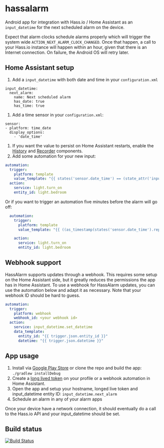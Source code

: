 # hassalarm
Android app for integration with Hass.io / Home Assistant as an `input_datetime` for the next scheduled alarm on the device.

Expect that alarm clocks schedule alarms properly which will trigger the system wide `ACTION_NEXT_ALARM_CLOCK_CHANGED`.
Once that happen, a call to your Hass.io instance will happen within an hour, given that there is an Internet connection. On failure, the Android OS will retry later.

## Home Assistant setup
1. Add a `input_datetime` with both date and time in your `configuration.xml`
  ```
  input_datetime:
    next_alarm:
      name: Next scheduled alarm
      has_date: true
      has_time: true
  ```
1. Add a time sensor in your `configuration.xml`:
  ```
  sensor:
  - platform: time_date
    display_options:
      - 'date_time'
  ```
1. If you want the value to persist on Home Assistant restarts, enable the [History](https://www.home-assistant.io/integrations/history/) and [Recorder](https://www.home-assistant.io/integrations/recorder) components.
1. Add some automation for your new input:
  ```yaml
  automation:
    trigger:
      platform: template
      value_template: "{{ states('sensor.date_time') == (state_attr('input_datetime.next_alarm', 'timestamp') | int | timestamp_custom('%Y-%m-%d, %H:%M', True)) }}"
    action:
      service: light.turn_on
      entity_id: light.bedroom
  ```

Or if you want to trigger an automation five minutes before the alarm will go off:
```yaml
  automation:
    trigger:
      platform: template
      value_template: "{{ ((as_timestamp(states('sensor.date_time').replace(',','')) | int) + 5*60) == (state_attr('input_datetime.next_alarm', 'timestamp') | int)  }}"

    action:
      service: light.turn_on
      entity_id: light.bedroom
```

## Webhook support
HassAlarm supports updates through a webhook. This requires some setup on the Home Assistant side, but it greatly reduces the permissions the app has in Home Assistant.
To use a webhook for HassAlarm updates, you can use the automation below and adapt it as necessary. Note that your webhook ID should be hard to guess.
```yaml
automation:
  trigger:
    platform: webhook
    webhook_id: <your webhook id>
  action:
    service: input_datetime.set_datetime
    data_template:
      entity_id: "{{ trigger.json.entity_id }}"
      datetime: "{{ trigger.json.datetime }}"
```

## App usage
1. Install via [Google Play Store](https://play.google.com/store/apps/details?id=com.fjun.hassalarm) or clone the repo and build the app: `./gradlew installDebug`
1. Create a [long lived token](https://www.home-assistant.io/docs/authentication/#your-account-profile) on your profile or a webhook automation in Home Assistant.
1. Open the app and setup your hostname, longed live token and input_datetime entity ID: `input_datetime.next_alarm`
1. Schedule an alarm in any of your alarm apps

Once your device have a network connection, it should eventually do a call to the Hass.io API and your input_datetime should be set.

## Build status
[![Build Status](https://travis-ci.com/Johboh/hassalarm.svg?branch=master)](https://travis-ci.com/Johboh/hassalarm)
